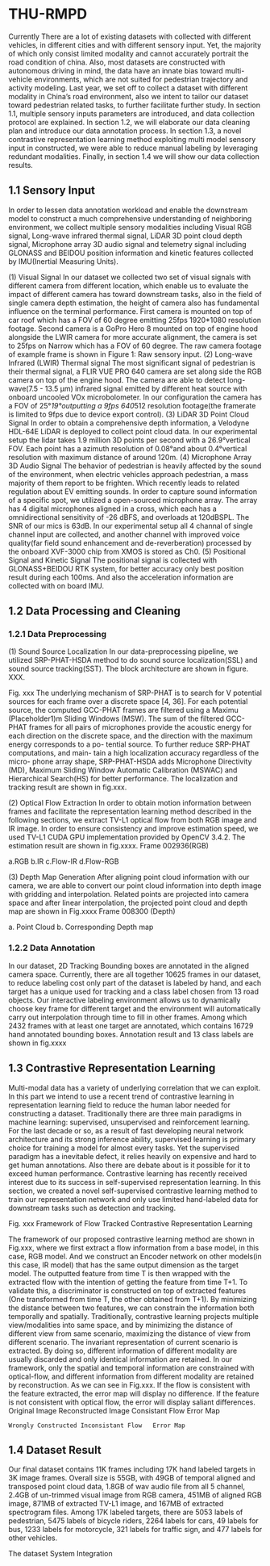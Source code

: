 # THU-RMPD
Currently There are a lot of existing datasets with collected with different vehicles, in different cities and with different sensory input. Yet, the majority of which only consist limited modality and cannot accurately portrait the road condition of china. Also, most datasets are constructed with autonomous driving in mind, the data have an innate bias toward multi-vehicle environments, which are not suited for pedestrian trajectory and activity modeling.
Last year, we set off to collect a dataset with different modality in China’s road environment, also we intent to tailor our dataset toward pedestrian related tasks, to further facilitate further study.
In section 1.1, multiple sensory inputs parameters are introduced, and data collection protocol are explained. In section 1.2, we will elaborate our data cleaning plan and introduce our data annotation process. In section 1.3, a novel contrastive representation learning method exploiting multi model sensory input in constructed, we were able to reduce manual labeling by leveraging redundant modalities. Finally, in section 1.4 we will show our data collection results.
## 1.1	Sensory Input
In order to lessen data annotation workload and enable the downstream model to construct a much comprehensive understanding of neighboring environment, we collect multiple sensory modalities including Visual RGB signal, Long-wave infrared thermal signal, LiDAR 3D point cloud depth signal, Microphone array 3D audio signal and telemetry signal including GLONASS and BEIDOU position information and kinetic features collected by IMU(Inertial Measuring Units).

(1)	Visual Signal
In our dataset we collected two set of visual signals with different camera from different location, which enable us to evaluate the impact of different camera has toward downstream tasks, also in the field of single camera depth estimation, the height of camera also has fundamental influence on the terminal performance. First camera is mounted on top of car roof which has a FOV of 60 degree emitting 25fps 1920*1080 resolution footage. Second camera is a GoPro Hero 8 mounted on top of engine hood alongside the LWIR camera for more accurate alignment, the camera is set to 25fps on Narrow which has a FOV of 60 degree. The raw camera footage of example frame is shown in Figure 1: Raw sensory input.
(2)	Long-wave Infrared (LWIR) Thermal signal
The most significant signal of pedestrian is their thermal signal, a FLIR VUE PRO 640 camera are set along side the RGB camera on top of the engine hood. The camera are able to detect long-wave(7.5 - 13.5 µm) infrared signal emitted by different heat source with onboard uncooled VOx microbolometer. In our configuration the camera has a FOV of 25°*19°outputting a 9fps 640*512 resolution footage(the framerate is limited to 9fps due to device export control).
(3)	LiDAR 3D Point Cloud Signal
In order to obtain a comprehensive depth information, a Velodyne HDL-64E LiDAR is deployed to collect point cloud data. In our experimental setup the lidar takes 1.9 million 3D points per second with a 26.9°vertical FOV. Each point has a azimuth resolution of 0.08°and about 0.4°vertical resolution with maximum distance of around 120m.
(4)	Microphone Array 3D Audio Signal
The behavior of pedestrian is heavily affected by the sound of the environment, when electric vehicles approach pedestrian, a mass majority of them report to be frighten. Which recently leads to related regulation about EV emitting sounds. In order to capture sound information of a specific spot, we utilized a open-sourced microphone array. The array has 4 digital microphones aligned in a cross, which each has a omnidirectional sensitivity of -26 dBFS, and overloads at 120dBSPL. The SNR of our mics is 63dB. In our experimental setup all 4 channal of single channel input are collected, and another channel with improved voice quality(far field sound enhancement and de-reverberation) processed by the onboard XVF-3000 chip from XMOS is stored as Ch0. 
(5)	Positional Signal and Kinetic Signal
The positional signal is collected with GLONASS+BEIDOU RTK system, for better accuracy only best position result during each 100ms. And also the acceleration information are collected with on board IMU.

## 1.2	Data Processing and Cleaning
### 1.2.1	Data Preprocessing
(1)	Sound Source Localization
In our data-preprocessing pipeline, we utilized SRP-PHAT-HSDA method  to do sound source localization(SSL) and sound source tracking(SST). The block architecture are shown in figure. XXX.
 
Fig. xxx
The underlying mechanism of SRP-PHAT is to search for V potential sources for each frame over a discrete space [4, 36]. For each potential source, the computed GCC-PHAT frames are filtered using a Maximu (Placeholder1)m Sliding Windows (MSW). The sum of the filtered GCC-PHAT frames for all pairs of microphones provide the acoustic energy for each direction on the discrete space, and the direction with the maximum energy corresponds to a po- tential source. To further reduce SRP-PHAT computations, and main- tain a high localization accuracy regardless of the micro- phone array shape, SRP-PHAT-HSDA adds Microphone Directivity (MD), Maximum Sliding Window Automatic Calibration (MSWAC) and Hierarchical Search(HS) for better performance.
The localization and tracking result are shown in fig.xxx.
  
(2)	Optical Flow Extraction
In order to obtain motion information between frames and facilitate the representation learning method described in the following sections, we extract TV-L1 optical flow  from both RGB image and IR image. In order to ensure consistency and improve estimation speed, we used TV-L1 CUDA GPU implementation provided by OpenCV 3.4.2. The estimation result are shown in fig.xxxx.
Frame 002936(RGB)
 	 	 	 
a.RGB	b.IR	c.Flow-IR	d.Flow-RGB

(3)	Depth Map Generation
After aligning point cloud information with our camera, we are able to convert our point cloud information into depth image with gridding and interpolation. Related points are projected into camera space and after linear interpolation, the projected point cloud and depth map are shown in Fig.xxxx
Frame 008300 (Depth)
 	 
a. Point Cloud	b. Corresponding Depth map


### 1.2.2	Data Annotation
In our dataset, 2D Tracking Bounding boxes are annotated in the aligned camera space. Currently, there are all together 10625 frames in our dataset, to reduce labeling cost only part of the dataset is labeled by hand, and each target has a unique used for tracking and a class label chosen from 13 road objects. Our interactive labeling environment allows us to dynamically choose key frame for different target and the environment will automatically carry out interpolation through time to fill in other frames. Among which 2432 frames with at least one target are annotated, which contains 16729 hand annotated bounding boxes. Annotation result and 13 class labels are shown in fig.xxxx
  

## 1.3	Contrastive Representation Learning
Multi-modal data has a variety of underlying correlation that we can exploit. In this part we intend to use a recent trend of contrastive learning in representation learning field to reduce the human labor needed for constructing a dataset. Traditionally there are three main paradigms in machine learning: supervised, unsupervised and reinforcement learning. For the last decade or so, as a result of fast developing neural network architecture and its strong inference ability, supervised learning is primary choice for training a model for almost every tasks. Yet the supervised paradigm has a inevitable defect, it relies heavily on expensive and hard to get human annotations. Also there are debate about is it possible for it to exceed human performance.
Contrastive learning has recently received interest due to its success in self-supervised representation learning. In this section, we created a novel self-supervised contrastive learning method to train our representation network and only use limited hand-labeled data for downstream tasks such as detection and tracking.
 
Fig. xxx Framework of Flow Tracked Contrastive Representation Learning 

The framework of our proposed contrastive learning method are shown in Fig.xxx, where we first extract a flow information from a base model, in this case, RGB model. And we construct an Encoder network on other models(in this case, IR model) that has the same output dimension as the target model. The outputted feature from time T is then wrapped with the extracted flow with the intention of getting the feature from time T+1. To validate this, a discriminator is constructed on top of extracted features (One transformed from time T, the other obtained from T+1). By minimizing the distance between two features, we can constrain the information both temporally and spatially.
Traditionally, contrastive learning projects multiple view/modalities into same space, and by minimizing the distance of different view from same scenario, maximizing the distance of view from different scenario. The invariant representation of current scenario is extracted. By doing so, different information of different modality are usually discarded and only identical information are retained.
In our framework, only the spatial and temporal information are constrained with optical-flow, and different information from different modality are retained by reconstruction. As we can see in Fig.xxx. If the flow is consistent with the feature extracted, the error map will display no difference. If the feature is not consistent with optical flow, the error will display saliant differences.
Original Image	Reconstructed Image	Consistant Flow	Error Map
 	 	 	 
	Wrongly Constructed	Inconsistant Flow	Error Map
	 	 	 

## 1.4	Dataset Result
Our final dataset contains 11K frames including 17K hand labeled targets in 3K image frames. Overall size is 55GB, with 49GB of temporal aligned and transposed point cloud data, 1.8GB of wav audio file from all 5 channel, 2.4GB of un-trimmed visual image from RGB camera, 451MB of aligned RGB image, 871MB of extracted TV-L1 image, and 167MB of extracted spectrogram files. 
Among 17K labeled targets, there are 5053 labels of pedestrian, 5475 labels of bicycle riders, 2264 labels for cars, 49 labels for bus, 1233 labels for motorcycle, 321 labels for traffic sign, and 477 labels for other vehicles.

 

The dataset System Integration
